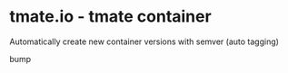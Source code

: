 # tmate.io - tmate container

Automatically create new container versions with semver (auto tagging)

bump
